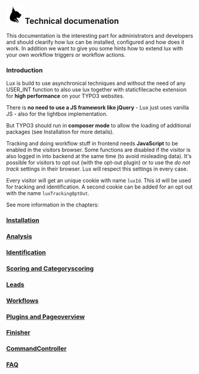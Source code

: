<img align="left" src="../../Resources/Public/Icons/lux.svg" width="50" />

## Technical documenation

This documentation is the interesting part for administrators and developers and should clearify how lux can be
installed, configured and how does it work. In addition we want to give you some hints how to extend lux with your own
workflow triggers or workflow actions.

### Introduction

Lux is build to use asynchronical techniques and without the need of any USER_INT function to also use lux together with
staticfilecache extension for **high performance** on your TYPO3 websites.

There is **no need to use a JS framework like jQuery** - Lux just uses vanilla JS - also for the lightbox implementation.

But TYPO3 should run in **composer mode** to allow the loading of additional packages (see Installation for more
details).

Tracking and doing workflow stuff in frontend needs **JavaScript** to be enabled in the visitors browser. Some functions
are disabled if the visitor is also logged in into backend at the same time (to avoid misleading data).
It's possible for visitors to opt out (with the opt-out plugin) or to use the *do not track* settings in their browser.
Lux will respect this settings in every case.

Every visitor will get an unique cookie with name `luxId`. This id will be used for tracking and identification.
A second cookie can be added for an opt out with the name `luxTrackingOptOut`.

See more information in the chapters:

### [Installation](Installation/Index.md)
### [Analysis](Analysis/Index.md)
### [Identification](Identification/Index.md)
### [Scoring and Categoryscoring](Categoryscorings/Index.md)
### [Leads](Leads/Index.md)
### [Workflows](Workflows/Index.md)
### [Plugins and Pageoverview](Plugins/Index.md)
### [Finisher](Finisher/Index.md)
### [CommandController](CommandController/Index.md)
### [FAQ](FAQ/Index.md)
